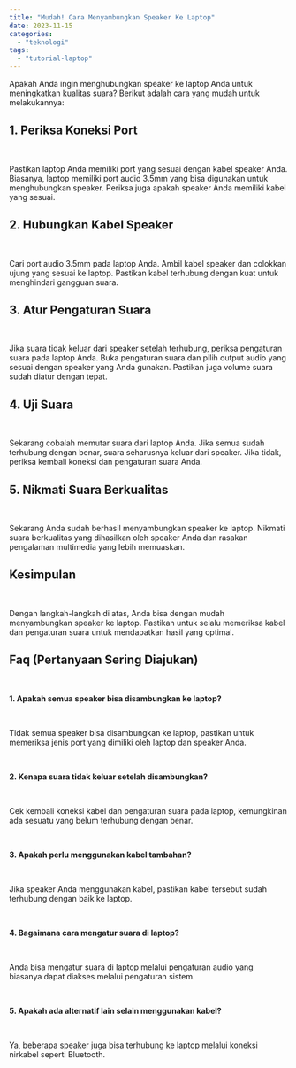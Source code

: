 ```yaml
---
title: "Mudah! Cara Menyambungkan Speaker Ke Laptop"
date: 2023-11-15
categories: 
  - "teknologi"
tags: 
  - "tutorial-laptop"
---
```


Apakah Anda ingin menghubungkan speaker ke laptop Anda untuk meningkatkan kualitas suara? Berikut adalah cara yang mudah untuk melakukannya:

## 1\. Periksa Koneksi Port

 

Pastikan laptop Anda memiliki port yang sesuai dengan kabel speaker Anda. Biasanya, laptop memiliki port audio 3.5mm yang bisa digunakan untuk menghubungkan speaker. Periksa juga apakah speaker Anda memiliki kabel yang sesuai.

## 2\. Hubungkan Kabel Speaker

 

Cari port audio 3.5mm pada laptop Anda. Ambil kabel speaker dan colokkan ujung yang sesuai ke laptop. Pastikan kabel terhubung dengan kuat untuk menghindari gangguan suara.

## 3\. Atur Pengaturan Suara

 

Jika suara tidak keluar dari speaker setelah terhubung, periksa pengaturan suara pada laptop Anda. Buka pengaturan suara dan pilih output audio yang sesuai dengan speaker yang Anda gunakan. Pastikan juga volume suara sudah diatur dengan tepat.

## 4\. Uji Suara

 

Sekarang cobalah memutar suara dari laptop Anda. Jika semua sudah terhubung dengan benar, suara seharusnya keluar dari speaker. Jika tidak, periksa kembali koneksi dan pengaturan suara Anda.

## 5\. Nikmati Suara Berkualitas

 

Sekarang Anda sudah berhasil menyambungkan speaker ke laptop. Nikmati suara berkualitas yang dihasilkan oleh speaker Anda dan rasakan pengalaman multimedia yang lebih memuaskan.

## Kesimpulan

 

Dengan langkah-langkah di atas, Anda bisa dengan mudah menyambungkan speaker ke laptop. Pastikan untuk selalu memeriksa kabel dan pengaturan suara untuk mendapatkan hasil yang optimal.

## Faq (Pertanyaan Sering Diajukan)

 

**1\. Apakah semua speaker bisa disambungkan ke laptop?**

 

Tidak semua speaker bisa disambungkan ke laptop, pastikan untuk memeriksa jenis port yang dimiliki oleh laptop dan speaker Anda.

 

**2\. Kenapa suara tidak keluar setelah disambungkan?**

 

Cek kembali koneksi kabel dan pengaturan suara pada laptop, kemungkinan ada sesuatu yang belum terhubung dengan benar.

 

**3\. Apakah perlu menggunakan kabel tambahan?**

 

Jika speaker Anda menggunakan kabel, pastikan kabel tersebut sudah terhubung dengan baik ke laptop.

 

**4\. Bagaimana cara mengatur suara di laptop?**

 

Anda bisa mengatur suara di laptop melalui pengaturan audio yang biasanya dapat diakses melalui pengaturan sistem.

 

**5\. Apakah ada alternatif lain selain menggunakan kabel?**

 

Ya, beberapa speaker juga bisa terhubung ke laptop melalui koneksi nirkabel seperti Bluetooth.
